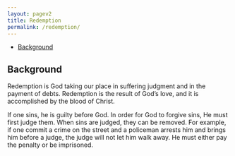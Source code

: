 ```yaml
---
layout: pagev2
title: Redemption
permalink: /redemption/
---
```

- [Background](#background)

## Background

Redemption is God taking our place in suffering judgment and in the payment of debts. Redemption is the result of God’s love, and it is accomplished by the blood of Christ.

If one sins, he is guilty before God. In order for God to forgive sins, He must first judge them. When sins are judged, they can be removed. For example, if one commit a crime on the street and a policeman arrests him and brings him before a judge, the judge will not let him walk away. He must either pay the penalty or be imprisoned.